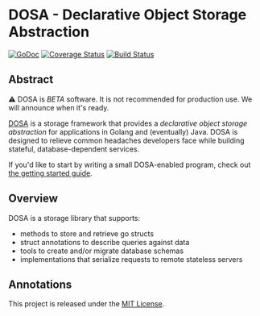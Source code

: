 # DOSA - Declarative Object Storage Abstraction

[![GoDoc][doc-img]][doc]
[![Coverage Status][cov-img]][cov]
[![Build Status][ci-img]][ci]

## Abstract

:warning: DOSA is _BETA_ software. It is not recommended for production use.
We will announce when it's ready.

[DOSA](https://github.com/uber-go/dosa/wiki) is a storage framework that
provides a _declarative object storage abstraction_ for applications in Golang
and (eventually) Java. DOSA is designed to relieve common headaches developers
face while building stateful, database-dependent services.

If you'd like to start by writing a small DOSA-enabled program, check out
[the getting started guide](https://github.com/uber-go/dosa/wiki/Getting-Started-Guide).

## Overview

DOSA is a storage library that supports:

 * methods to store and retrieve go structs
 * struct annotations to describe queries against data
 * tools to create and/or migrate database schemas
 * implementations that serialize requests to remote stateless servers

## Annotations

This project is released under the [MIT License](LICENSE.txt).

[doc-img]: https://godoc.org/github.com/uber-go/dosa?status.svg
[doc]: https://godoc.org/github.com/uber-go/dosa
[ci-img]: https://travis-ci.com/uber-go/dosa.svg?token=zQquuxnrcfs8yizJ2Dcp&branch=master
[ci]: https://travis-ci.com/uber/dosa-go
[cov-img]: https://coveralls.io/repos/uber/dosa-go/badge.svg?branch=master&service=github
[cov]: https://coveralls.io/github/uber/dosa-go?branch=master
